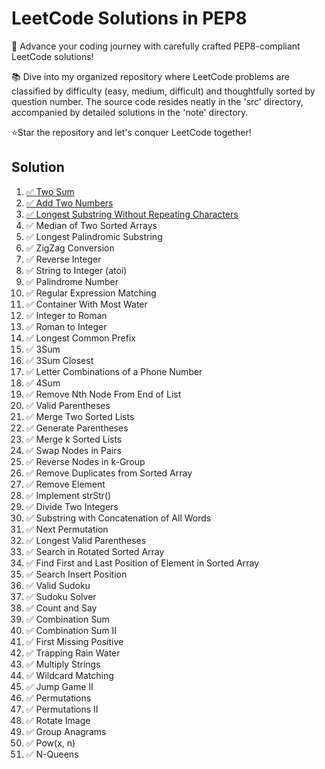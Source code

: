 
# LeetCode Solutions in PEP8
🚀 Advance your coding journey with carefully crafted PEP8-compliant LeetCode solutions!

📚 Dive into my organized repository where LeetCode problems are classified by difficulty (easy, medium, difficult) and thoughtfully sorted by question number. The source code resides neatly in the 'src' directory, accompanied by detailed solutions in the 'note' directory.

⭐Star the repository and let's conquer LeetCode together!

## Solution
1.  [✅ Two Sum](https://github.com/scratchsay/LeetCode-Solutions/blob/main/src/easy/two_sum.py)
2.  [✅ Add Two Numbers](https://github.com/scratchsay/LeetCode-Solutions/blob/main/src/medium/add_two_numbers.py)
3.  [✅ Longest Substring Without Repeating Characters](https://github.com/scratchsay/LeetCode-Solutions/blob/main/src/medium/longest_substring_without_repeating_characters.py)
4.  ✅ Median of Two Sorted Arrays
5.  ✅ Longest Palindromic Substring
6.  ✅ ZigZag Conversion
7.  ✅ Reverse Integer
8.  ✅ String to Integer (atoi)
9.  ✅ Palindrome Number
10.  ✅ Regular Expression Matching
11.  ✅ Container With Most Water
12.  ✅ Integer to Roman
13.  ✅ Roman to Integer
14.  ✅ Longest Common Prefix
15.  ✅ 3Sum
16.  ✅ 3Sum Closest
17.  ✅ Letter Combinations of a Phone Number
18.  ✅ 4Sum
19.  ✅ Remove Nth Node From End of List
20.  ✅ Valid Parentheses
21.  ✅ Merge Two Sorted Lists
22.  ✅ Generate Parentheses
23.  ✅ Merge k Sorted Lists
24.  ✅ Swap Nodes in Pairs
25.  ✅ Reverse Nodes in k-Group
26.  ✅ Remove Duplicates from Sorted Array
27.  ✅ Remove Element
28.  ✅ Implement strStr()
29.  ✅ Divide Two Integers
30.  ✅ Substring with Concatenation of All Words
31.  ✅ Next Permutation
32.  ✅ Longest Valid Parentheses
33.  ✅ Search in Rotated Sorted Array
34.  ✅ Find First and Last Position of Element in Sorted Array
35.  ✅ Search Insert Position
36.  ✅ Valid Sudoku
37.  ✅ Sudoku Solver
38.  ✅ Count and Say
39.  ✅ Combination Sum
40.  ✅ Combination Sum II
41.  ✅ First Missing Positive
42.  ✅ Trapping Rain Water
43.  ✅ Multiply Strings
44.  ✅ Wildcard Matching
45.  ✅ Jump Game II
46.  ✅ Permutations
47.  ✅ Permutations II
48.  ✅ Rotate Image
49.  ✅ Group Anagrams
50.  ✅ Pow(x, n)
51.  ✅ N-Queens
